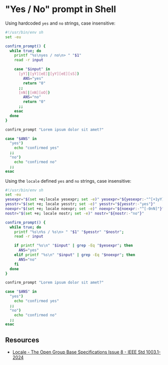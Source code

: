 # "Yes / No" prompt in Shell

Using hardcoded `yes` and `no` strings, case insensitive:

```sh
#!/usr/bin/env sh
set -eu

confirm_prompt() {
  while true; do
    printf "%s\nyes / no\n> " "$1"
    read -r input

    case "$input" in
      [yY]|[yY][eE]|[yY][eE][sS])
        ANS="yes"
        return "0"
      ;;
      [nN]|[nN][oO])
        ANS="no"
        return "0"
      ;;
    esac
  done
}

confirm_prompt "Lorem ipsum dolor sit amet?"

case "$ANS" in
  "yes")
    echo "confirmed yes"
  ;;
  "no")
    echo "confirmed no"
  ;;
esac
```

Using the `locale` defined `yes` and `no` strings, case insensitive:

```sh
#!/usr/bin/env sh
set -eu
yesexpr="$(set +e;locale yesexpr; set -e)" yesexpr="${yesexpr:-"^[+1yY]"}"
yesstr="$(set +e; locale yesstr; set -e)" yesstr="${yesstr:-"yes"}"
noexpr="$(set +e; locale noexpr; set -e)" noexpr="${noexpr:-"^[-0nN]"}"
nostr="$(set +e; locale nostr; set -e)" nostr="${nostr:-"no"}"

confirm_prompt() {
  while true; do
    printf "%s\n%s / %s\n> " "$1" "$yesstr" "$nostr";
    read -r input

    if printf "%s\n" "$input" | grep -Eq "$yesexpr"; then
      ANS="yes"
    elif printf "%s\n" "$input" | grep -Eq "$noexpr"; then
      ANS="no"
    fi
  done
}

confirm_prompt "Lorem ipsum dolor sit amet?"

case "$ANS" in
  "yes")
    echo "confirmed yes"
  ;;
  "no")
    echo "confirmed no"
  ;;
esac
```

## Resources

- [Locale - The Open Group Base Specifications Issue 8 - IEEE Std 1003.1-2024](https://pubs.opengroup.org/onlinepubs/9799919799/basedefs/V1_chap07.html)
